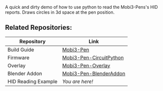 A quick and dirty demo of how to use python to read the Mobi3-Pens's HID reports. Draws circles in 3d space at the pen position.

## Related Repositories:
| Repository     | Link    |
| -------------- | ------------- |
| Build Guide    | [Mobi3-Pen](https://github.com/twu425/Mobi3-Pen) |
| Firmware       | [Mobi3-Pen-CircuitPython](https://github.com/twu425/Mobi3-Pen-CircuitPython)  |
| Overlay        | [Mobi3-Pen-Overlay](https://github.com/twu425/Mobi3-Pen-Overlay)  |
| Blender Addon  | [Mobi3-Pen-BlenderAddon](https://github.com/twu425/Mobi3-Pen-BlenderAddon)  |
| HID Reading Example  | *You are here!*  |

